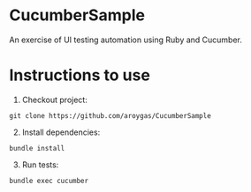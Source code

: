 # CucumberSample
An exercise of UI testing automation using Ruby and Cucumber.

# Instructions to use
1. Checkout project: 

`git clone https://github.com/aroygas/CucumberSample`

2. Install dependencies:

`bundle install`

3. Run tests:

`bundle exec cucumber`
